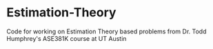 # Estimation-Theory
Code for working on Estimation Theory based problems from Dr. Todd Humphrey's ASE381K course at UT Austin
